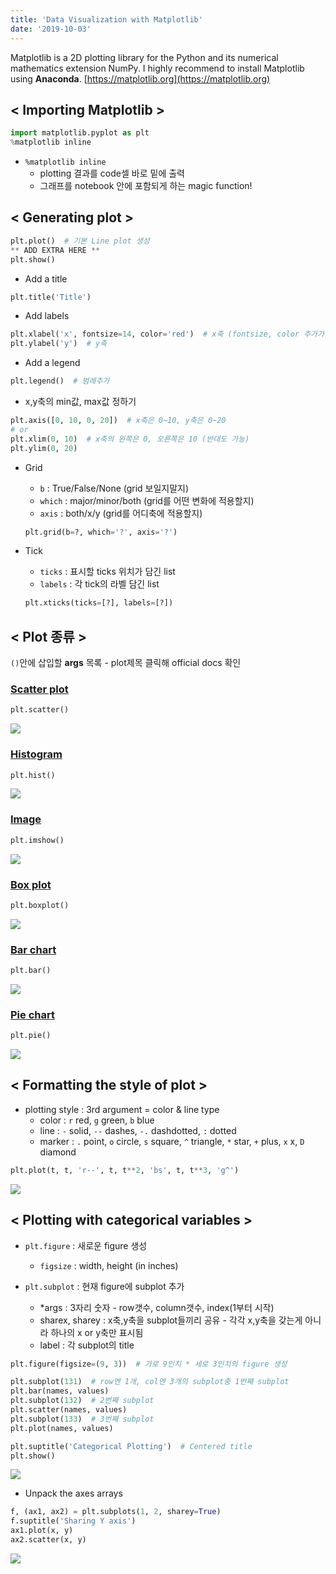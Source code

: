 ```yaml
---
title: 'Data Visualization with Matplotlib'
date: '2019-10-03'
---
```


Matplotlib is a 2D plotting library for the Python and its numerical mathematics extension NumPy. I highly recommend to install Matplotlib using **Anaconda**. [https://matplotlib.org](https://matplotlib.org)

## < Importing Matplotlib >

```python
import matplotlib.pyplot as plt
%matplotlib inline
```

- `%matplotlib inline`
  - plotting 결과를 code셀 바로 밑에 출력
  - 그래프를 notebook 안에 포함되게 하는 magic function!

## < Generating plot >

```python
plt.plot()  # 기본 Line plot 생성
** ADD EXTRA HERE **
plt.show()
```

- Add a title
```python
plt.title('Title')
```

- Add labels
```python
plt.xlabel('x', fontsize=14, color='red')  # x축 (fontsize, color 추가가능)
plt.ylabel('y')  # y축
```

- Add a legend
```python
plt.legend()  # 범례추가
```

- x,y축의 min값, max값 정하기
```python
plt.axis([0, 10, 0, 20])  # x축은 0~10, y축은 0~20
# or 
plt.xlim(0, 10)  # x축의 왼쪽은 0, 오른쪽은 10 (반대도 가능)
plt.ylim(0, 20)
```

- Grid
    - `b` : True/False/None (grid 보일지말지)
	- `which` : major/minor/both (grid를 어떤 변화에 적용할지)
	- `axis` : both/x/y (grid를 어디축에 적용할지)
    ```python
    plt.grid(b=?, which='?', axis='?') 
    ```

- Tick
	- `ticks` : 표시할 ticks 위치가 담긴 list
	- `labels` : 각 tick의 라벨 담긴 list
    ```python
    plt.xticks(ticks=[?], labels=[?])
    ```

## < Plot 종류 >
`()`안에 삽입할 **args** 목록 - plot제목 클릭해 official docs 확인

### [Scatter plot](https://matplotlib.org/api/_as_gen/matplotlib.pyplot.scatter.html)
```python
plt.scatter()
```
![](https://matplotlib.org/_images/sphx_glr_scatter_demo2_001.png)

### [Histogram](https://matplotlib.org/api/_as_gen/matplotlib.pyplot.hist.html)
```python
plt.hist()
```
![](https://matplotlib.org/_images/sphx_glr_histogram_features_001.png)

### [Image](https://matplotlib.org/api/_as_gen/matplotlib.pyplot.imshow.html)
```python
plt.imshow()
```
![](https://matplotlib.org/_images/sphx_glr_image_demo_003.png)

### [Box plot](https://matplotlib.org/api/_as_gen/matplotlib.pyplot.boxplot.html)
```python
plt.boxplot()
```
![](https://matplotlib.org/_images/sphx_glr_boxplot_color_001.png)

### [Bar chart](https://matplotlib.org/api/_as_gen/matplotlib.pyplot.bar.html)
```python
plt.bar()
```
![](https://matplotlib.org/_images/sphx_glr_barchart_001.png)

### [Pie chart](https://matplotlib.org/api/_as_gen/matplotlib.pyplot.pie.html)
```python
plt.pie()
```
![](https://matplotlib.org/_images/sphx_glr_pie_features_001.png)


## < Formatting the style of plot >
- plotting style : 3rd argument = color & line type
	- color : `r` red, `g` green, `b` blue
	- line : `-` solid, `--` dashes, `-.` dashdotted, `:` dotted
	- marker : `.` point, `o` circle, `s` square, `^` triangle, `*` star, `+` plus, `x` x, `D` diamond

```python
plt.plot(t, t, 'r--', t, t**2, 'bs', t, t**3, 'g^')
```
![](https://matplotlib.org/_images/sphx_glr_pyplot_004.png)


## < Plotting with categorical variables >
- `plt.figure` : 새로운 figure 생성
	- `figsize` : width, height (in inches)

- `plt.subplot` : 현재 figure에 subplot 추가
	- *args : 3자리 숫자 - row갯수, column갯수, index(1부터 시작)
	- sharex, sharey : x축,y축을 subplot들끼리 공유 - 각각 x,y축을 갖는게 아니라 하나의 x or y축만 표시됨
	- label : 각 subplot의 title

```python
plt.figure(figsize=(9, 3))  # 가로 9인치 * 세로 3인치의 figure 생성

plt.subplot(131)  # row엔 1개, col엔 3개의 subplot중 1번째 subplot
plt.bar(names, values)
plt.subplot(132)  # 2번째 subplot
plt.scatter(names, values)
plt.subplot(133)  # 3번째 subplot
plt.plot(names, values)

plt.suptitle('Categorical Plotting')  # Centered title
plt.show() 
```
![](https://matplotlib.org/_images/sphx_glr_pyplot_006.png)

- Unpack the axes arrays
```python
f, (ax1, ax2) = plt.subplots(1, 2, sharey=True)
f.suptitle('Sharing Y axis')
ax1.plot(x, y)
ax2.scatter(x, y)
```
![](https://matplotlib.org/_images/sphx_glr_subplots_demo_003.png)
